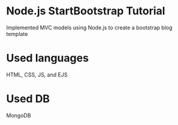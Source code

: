 # Node.js StartBootstrap Tutorial
Implemented MVC models using Node.js to create a bootstrap blog template

# Used languages
HTML, CSS, JS, and EJS

# Used DB
MongoDB
